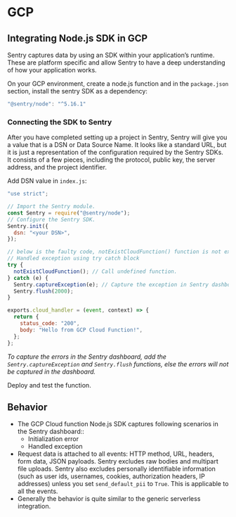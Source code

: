 # GCP


## Integrating Node.js SDK in GCP

Sentry captures data by using an SDK within your application’s runtime. These are platform specific and allow Sentry to have a deep understanding of how your application works.

On your GCP environment, create a node.js function and in the ````package.json```` section, install the sentry SDK as a dependency:

````js
"@sentry/node": "^5.16.1"
````

### Connecting the SDK to Sentry

After you have completed setting up a project in Sentry, Sentry will give you a value that is a DSN or Data Source Name. It looks like a standard URL, but it is just a representation of the configuration required by the Sentry SDKs. It consists of a few pieces, including the protocol, public key, the server address, and the project identifier.

Add DSN value in ````index.js````:

````js
"use strict";

// Import the Sentry module.
const Sentry = require("@sentry/node");
// Configure the Sentry SDK.
Sentry.init({
  dsn: "<your DSN>",
});

// below is the faulty code, notExistCloudFunction() function is not exist.
// Handled exception using try catch block
try {
  notExistCloudFunction(); // Call undefined function.
} catch (e) {
  Sentry.captureException(e); // Capture the exception in Sentry dashboard.
  Sentry.flush(2000);
}

exports.cloud_handler = (event, context) => {
  return {
    status_code: "200",
    body: "Hello from GCP Cloud Function!",
  };
};
````

*To capture the errors in the Sentry dashboard, add the ````Sentry.captureException```` and ````Sentry.flush```` functions, else the errors will not be captured in the dashboard.*

Deploy and test the function. 

## Behavior

- The GCP Cloud function Node.js SDK captures following scenarios in the Sentry dashboard::
	* Initialization error
	* Handled exception 
- Request data is attached to all events: HTTP method, URL, headers, form data, JSON payloads. Sentry excludes raw bodies and multipart file uploads. Sentry also excludes personally identifiable information (such as user ids, usernames, cookies, authorization headers, IP addresses) unless you set ````send_default_pii```` to ````True````. This is applicable to all the events.
- Generally the behavior is quite similar to the generic serverless integration.
